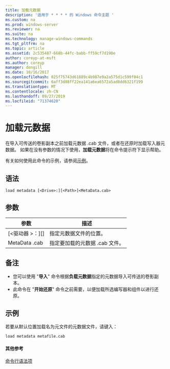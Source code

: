 ```yaml
---
title: 加载元数据
description: '适用于 * * * * 的 Windows 命令主题 '
ms.custom: na
ms.prod: windows-server
ms.reviewer: na
ms.suite: na
ms.technology: manage-windows-commands
ms.tgt_pltfrm: na
ms.topic: article
ms.assetid: 2c535487-668b-44fc-babb-ff59cf7d190e
author: coreyp-at-msft
ms.author: coreyp
manager: dongill
ms.date: 10/16/2017
ms.openlocfilehash: 025f75743d61889c4b987e9a2a575d1c599f04c1
ms.sourcegitcommit: 6aff3d88ff22ea141a6ea6572a5ad8dd6321f199
ms.translationtype: MT
ms.contentlocale: zh-CN
ms.lasthandoff: 09/27/2019
ms.locfileid: "71374620"
---
```

# <a name="load-metadata"></a>加载元数据



在导入可传送的卷影副本之前加载元数据 .cab 文件，或者在还原时加载写入器元数据。 如果在没有参数的情况下使用，**加载元数据**将在命令提示符下显示帮助。

有关如何使用此命令的示例，请参阅[示例](#BKMK_examples)。

## <a name="syntax"></a>语法

```
load metadata [<Drive>:][<Path>]<MetaData.cab>
```

## <a name="parameters"></a>参数

|参数|描述|
|---------|-----------|
|[\<驱动器 >：][<Path>]|指定元数据文件的位置。|
|MetaData .cab|指定要加载的元数据 .cab 文件。|

## <a name="remarks"></a>备注

-   您可以使用 "**导入**" 命令根据**负载元数据**指定的元数据导入可传送的卷影副本。
-   此命令在 "**开始还原**" 命令之前需要，以便加载所选编写器和组件以进行还原。

## <a name="BKMK_examples"></a>示例

若要从默认位置加载名为元文件的元数据文件，请键入：
```
load metadata metafile.cab
```

#### <a name="additional-references"></a>其他参考

[命令行语法项](command-line-syntax-key.md)